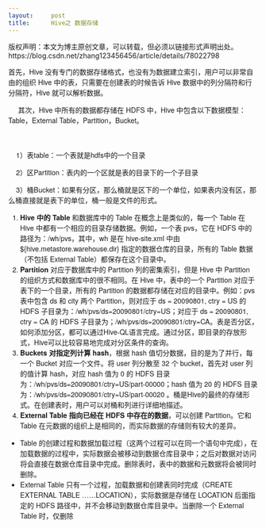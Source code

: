 ```yaml
---
layout:     post
title:      Hive之 数据存储
---
```

<div id="article_content" class="article_content clearfix csdn-tracking-statistics" data-pid="blog" data-mod="popu_307" data-dsm="post">
								<div class="article-copyright">
					版权声明：本文为博主原创文章，可以转载，但必须以链接形式声明出处。					https://blog.csdn.net/zhang123456456/article/details/78022798				</div>
								            <link rel="stylesheet" href="https://csdnimg.cn/release/phoenix/template/css/ck_htmledit_views-f76675cdea.css">
						<div class="htmledit_views" id="content_views">
                
<p style="font-family:'PingFang SC', 'Helvetica Neue', Helvetica, Arial, sans-serif;font-size:14px;line-height:21px;">
首先，Hive 没有专门的数据存储格式，也没有为数据建立索引，用户可以非常自由的组织 Hive 中的表，只需要在创建表的时候告诉 Hive 数据中的列分隔符和行分隔符，Hive 就可以解析数据。</p>
<p style="font-family:'PingFang SC', 'Helvetica Neue', Helvetica, Arial, sans-serif;font-size:14px;line-height:21px;">
     其次，Hive 中所有的数据都存储在 HDFS 中，Hive 中包含以下数据模型：Table，External Table，Partition，Bucket。</p>
<p style="font-family:'PingFang SC', 'Helvetica Neue', Helvetica, Arial, sans-serif;font-size:14px;line-height:21px;">
 </p>
<p style="font-family:'PingFang SC', 'Helvetica Neue', Helvetica, Arial, sans-serif;font-size:14px;line-height:21px;">
    1）表table：一个表就是hdfs中的一个目录</p>
<p style="font-family:'PingFang SC', 'Helvetica Neue', Helvetica, Arial, sans-serif;font-size:14px;line-height:21px;">
    2）区Partition：表内的一个区就是表的目录下的一个子目录</p>
<p style="font-family:'PingFang SC', 'Helvetica Neue', Helvetica, Arial, sans-serif;font-size:14px;line-height:21px;">
    3）桶Bucket：如果有分区，那么桶就是区下的一个单位，如果表内没有区，那么桶直接就是表下的单位，桶一般是文件的形式。</p>
<ol style="margin-left:0px;font-family:'PingFang SC', 'Helvetica Neue', Helvetica, Arial, sans-serif;font-size:14px;line-height:21px;"><li style="margin-left:0px;"><strong>Hive 中的 Table</strong> 和数据库中的 Table 在概念上是类似的，每一个 Table 在 Hive 中都有一个相应的目录存储数据。例如，一个表 pvs，它在 HDFS 中的路径为：/wh/pvs，其中，wh 是在 hive-site.xml 中由 ${hive.metastore.warehouse.dir} 指定的数据仓库的目录，所有的 Table 数据（不包括 External
 Table）都保存在这个目录中。</li><li style="margin-left:0px;"><strong>Partition </strong>对应于数据库中的 Partition 列的密集索引，但是 Hive 中 Partition 的组织方式和数据库中的很不相同。在 Hive 中，表中的一个 Partition 对应于表下的一个目录，所有的 Partition 的数据都存储在对应的目录中。例如：pvs 表中包含 ds 和 city 两个 Partition，则对应于 ds = 20090801, ctry
 = US 的 HDFS 子目录为：/wh/pvs/ds=20090801/ctry=US；对应于 ds = 20090801, ctry = CA 的 HDFS 子目录为；/wh/pvs/ds=20090801/ctry=CA。表是否分区，如何添加分区，都可以通过Hive-QL语言完成。通过分区，即目录的存放形式，Hive可以比较容易地完成对分区条件的查询。</li><li style="margin-left:0px;"><strong>Buckets 对指定列计算 hash</strong>，根据 hash 值切分数据，目的是为了并行，每一个 Bucket 对应一个文件。将 user 列分散至 32 个 bucket，首先对 user 列的值计算 hash，对应 hash 值为 0 的 HDFS 目录为：/wh/pvs/ds=20090801/ctry=US/part-00000；hash 值为 20 的 HDFS 目录为：/wh/pvs/ds=20090801/ctry=US/part-00020
 。桶是Hive的最终的存储形式。在创建表时，用户可以对桶和列进行详细地描述。</li><li style="margin-left:0px;"><strong>External Table 指向已经在 HDFS 中存在的数据</strong>，可以创建 Partition。它和 Table 在元数据的组织上是相同的，而实际数据的存储则有较大的差异。</li></ol><ul style="margin-left:0px;font-family:'PingFang SC', 'Helvetica Neue', Helvetica, Arial, sans-serif;font-size:14px;line-height:21px;"><li style="margin-left:0px;">Table 的创建过程和数据加载过程（这两个过程可以在同一个语句中完成），在加载数据的过程中，实际数据会被移动到数据仓库目录中；之后对数据对访问将会直接在数据仓库目录中完成。删除表时，表中的数据和元数据将会被同时删除。</li><li style="margin-left:0px;">External Table 只有一个过程，加载数据和创建表同时完成（CREATE EXTERNAL TABLE ……LOCATION），实际数据是存储在 LOCATION 后面指定的 HDFS 路径中，并不会移动到数据仓库目录中。当删除一个 External Table 时，仅删除</li></ul>            </div>
                </div>